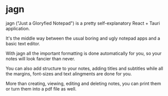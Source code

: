 # jagn

jagn ("Just a Gloryfied Notepad") is a pretty self-explanatory React + Tauri application.

It's the middle way between the usual boring and ugly notepad apps and a basic text editor.

With jagn all the important formatting is done automatically for you, so your notes will look fancier than never.

You can also add structure to your notes, adding titles and subtitles while all the margins, font-sizes and text alingments are done for you.

More than creating, viewing, editing and deleting notes, you can print them or turn them into a pdf file as well.
